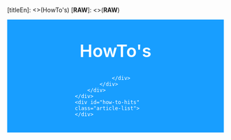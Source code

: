 [titleEn]: <>(HowTo's)
[__RAW__]: <>(__RAW__)

<style type='text/css'>

    /* Disable default elements */

    .wiki--header, .category--title, .is--xl, .category--articles {
        display: none;
    }

    .wiki--content {
        margin: 0; padding: 0;
    }

    .wiki-content--category {
        max-width: 100%;
    }

    .how-to-main-content .header-ct {
        background-color: #189eff;
        color: #fff;

        height: 230px;
        padding: 1rem;
    }

    .how-to-main-content .header-ct .headline {
        font-size: 2.5rem;
        text-align: center;
        margin: 2rem 0;
        font-weight: 600;
    }

    .how-to-main-content .ais-search-box {
        width: 100% !important;
    }

    .how-to-main-content .header--search {
        padding: 0;
        margin: 0 auto;
        width: 40%;
        display: block;
    }

    .how-to-main-content .ais-hits:not(.ais-hits__empty) {
        min-width: 320px;
        color: #607182;
        display: grid;
        grid-template-areas: 'col col col';
        grid-gap: 1.25rem;
        margin: 50px auto 50px;
        padding: 1rem;
        max-width: 1100px;
        grid-auto-rows: 250px;
        grid-template-columns: 1fr 1fr 1fr;
    }

    .how-to-main-content .ais-hits__empty {
        padding: 20px;
    }

    .how-to-main-content .ais-hits .ais-hits--item {
        border: 2px solid #dee2e5;
        border-radius: 5px;
        padding: 1.2rem;
        overflow: hidden;
        position: relative;
        min-height: 250px;
    }

    .how-to-main-content .ais-hits .ais-hits--item .title {
        min-height: 50px;
        color: #142432;
        font-size: 1.1875rem;
        margin-bottom: 1rem;
    }

    .how-to-main-content .ais-hits .ais-hits--item .title a {
        color: #142432;
    }

    .how-to-main-content .ais-hits .ais-hits--item .title a:hover {
        color: #75b9e7;
    }

    .how-to-main-content .ais-hits .ais-hits--item .short-desc {
        font-weight: 300;
    }

    @media screen and (max-width: 900px) {
        .how-to-main-content .header--search {
            width: 60%
        }

        .how-to-main-content .ais-hits:not(.ais-hits__empty) {
            margin: 2rem auto 2rem;
            grid-template-areas: 'col col';
            grid-template-columns: 1fr 1fr;
        }
    }

    @media screen and (max-width: 580px) {
        .how-to-main-content .ais-hits:not(.ais-hits__empty) {
            margin: 1rem auto 1rem;
            grid-template-areas: 'col';
            grid-auto-rows: auto;
            grid-template-columns: 1fr;
        }
    }
</style>

<script src="https://cdn.jsdelivr.net/npm/instantsearch.js@2.10.4"></script>

<script>
    document.addEventListener("DOMContentLoaded", function() {
        let hitTemplate = '<div class="article"><div class="title"><a href="/{{{localization}}}{{{seoUrl}}}">{{{navigationTitle}}}</a></div><div class="short-desc">{{{metaDescription}}}</div></div>';

        var search = instantsearch({
            appId: 'NW0OL237LC',
            apiKey: '39f8cc2c26ab96068b16eaa39f95f121',
            indexName: 'WikiEntry',
            routing: true,
            searchParameters: {
                hitsPerPage: 10000,
                distinct: true,
                facets: [
                    'localization',
                    'searchableInAllLanguages',
                    'product',
                    'categories'
                ],
                facetFilters: [
                    'categories: Shopware Platform > HowTo\'s'
                ]
            },
        });

        search.addWidget(
            instantsearch.widgets.hits({
                container: '#how-to-hits',
                templates: {
                    item: hitTemplate,
                    empty: "We didn't find any results for the search <em>\"{{query}}\"</em>"
                }
            })
        );

        search.addWidget(
            instantsearch.widgets.searchBox({
                container: '#how-to-search-box',
                placeholder: 'Search for HowTo\'s or keywords'
            })
        );

        search.start();
    });
</script>

<div class="how-to-main-content">
    <div class="header-ct">
        <div class="headline">
            HowTo's
        </div>
        <div class="header--search">
            <div class="algolia-search-box">
                <div id="how-to-search-box">

                </div>
            </div>
        </div>
    </div>
    <div id="how-to-hits" class="article-list">
    </div>
</div>
